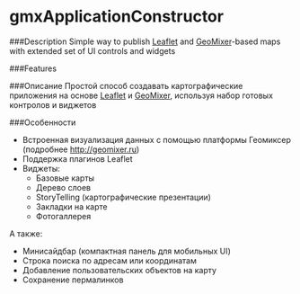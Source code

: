 # gmxApplicationConstructor

###Description
Simple way to publish [Leaflet](http://leaflet.js) and [GeoMixer](http://geomixer.ru)-based maps with extended set of UI controls and widgets

###Features


###Описание
Простой способ создавать картографические приложения на основе [Leaflet](http://leaflet.js) и [GeoMixer](http://geomixer.ru), используя набор готовых контролов и виджетов

###Особенности
- Встроенная визуализация данных с помощью платформы Геомиксер (подробнее http://geomixer.ru)
- Поддержка плагинов Leaflet
- Виджеты:
  - Базовые карты
  - Дерево слоев
  - StoryTelling (картографические презентации)
  - Закладки на карте
  - Фотогаллерея

А также:
- Минисайдбар (компактная панель для мобильных UI)
- Строка поиска по адресам или координатам
- Добавление пользовательских объектов на карту
- Сохранение пермалинков
